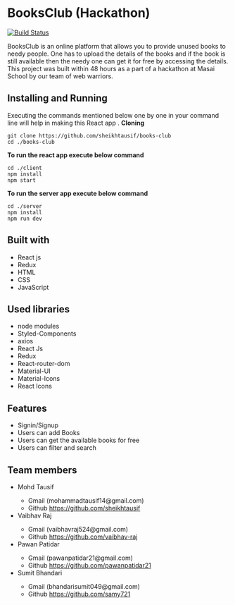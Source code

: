 # BooksClub (Hackathon)

[![Build Status](https://travis-ci.org/joemccann/dillinger.svg?branch=master)](https://travis-ci.org/joemccann/dillinger)

BooksClub is an online platform that allows you to provide unused books to needy people. One has to upload the details of the books and if the book is still available then the needy one can get it for free by accessing the details. This project was built within 48 hours as a part of a hackathon at Masai School by our team of web warriors.

<!-- **To see the live site click the below link.** -->



## Installing and Running

Executing the commands mentioned below one by one in your command line will help in making this React app .
**Cloning**

```
git clone https://github.com/sheikhtausif/books-club
cd ./books-club
```

**To run the react app execute below command**

```
cd ./client
npm install
npm start
```
**To run the server app execute below command**

```
cd ./server
npm install
npm run dev
```

## Built with
<ul>
  <li>React js</li>
  <li>Redux</li>
  <li>HTML</li>
  <li>CSS</li>
  <li>JavaScript</li>
</ul>

## Used libraries
<ul>
  <li>node modules</li>
  <li>Styled-Components</li>
  <li>axios</li>
  <li>React Js</li>
  <li>Redux</li>
  <li>React-router-dom</li>
  <li>Material-UI</li>
  <li>Material-Icons</li>
  <li>React Icons</li>
</ul>

## Features
<ul>
  <li>Signin/Signup</li>
  <li>Users can add Books</li>
  <li>Users can get the available books for free</li>
  <li>Users can filter and search</li>
</ul>

  
<!-- ## Some screenshots of the project -->
<!-- <img src="./Screenshots/Home1.png" />
<img src="./Screenshots/Home2.png" />
<img src="./Screenshots/HotelLists.png" />
<img src="./Screenshots/HotelList1.png" />
<img src="./Screenshots/RoomDetails.png" />
<img src="./Screenshots/RoomReserve.png" />
<img src="./Screenshots/HotelRoomImages.png" />
<img src="./Screenshots/Signin.png" />
<img src="./Screenshots/Sign_up.png" />
 -->
## Team members
<ul>
  <li>Mohd Tausif</li>
    <ul>
      <li>Gmail (mohammadtausif14@gmail.com)</li>
      <li>Github <a href="https://github.com/sheikhtausif">https://github.com/sheikhtausif</a></li>
    </ul>
  <li>Vaibhav Raj</li>
    <ul>
      <li>Gmail (vaibhavraj524@gmail.com)</li>
      <li>Github <a href="https://github.com/vaibhav-raj">https://github.com/vaibhav-raj</a></li>
    </ul>
  <li>Pawan Patidar</li>
    <ul>
      <li>Gmail (pawanpatidar21@gmail.com)</li>
      <li>Github <a href="https://github.com/pawanpatidar21">https://github.com/pawanpatidar21</a></li>
    </ul>
  <li>Sumit Bhandari</li>
    <ul>
      <li>Gmail (bhandarisumit049@gmail.com)</li>
      <li>Github <a href="https://github.com/samy721">https://github.com/samy721</a></li>
    </ul>
</ul>

